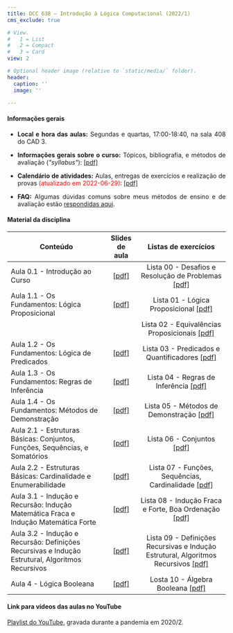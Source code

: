 ```yaml
---
title: DCC 638 – Introdução à Lógica Computacional (2022/1)
cms_exclude: true

# View.
#   1 = List
#   2 = Compact
#   3 = Card
view: 2

# Optional header image (relative to `static/media/` folder).
header:
  caption: ''
  image: ''

---
```


<div style="text-align: justify"> 

#### Informações gerais

- **Local e hora das aulas:** Segundas e quartas, 17:00-18:40, na sala 408 do CAD 3.

- **Informações gerais sobre o curso:** Tópicos, bibliografia, e métodos de avaliação (*"syllabus"*): [[pdf]](https://homepages.dcc.ufmg.br/~msalvim/courses/ilc/Aula0.0_InformacoesGerais%5bstill%5d.pdf)

- **Calendário de atividades:** Aulas, entregas de exercícios e realização de provas <span style="color:red">(atualizado em 2022-06-29)</span>: [[pdf]](https://homepages.dcc.ufmg.br/~msalvim/courses/ilc/ILC-2022-1%20-%20Cronograma%20%5bTZ-TZ1%5d.pdf)

<!-- - <span style="color:red">**Seminários:**</span>
    - <span style="color:red">Instruções:</span> [[pdf]](https://homepages.dcc.ufmg.br/~msalvim/courses/ftc/seminario%5binstrucoes%5d.pdf)
    - <span style="color:red">Grupos, tópicos e datas de apresentação:</span> [[pdf]](https://homepages.dcc.ufmg.br/~msalvim/courses/ftc/seminarios%5bgrupos-topicos%5d.pdf) -->

- **FAQ:** Algumas dúvidas comuns sobre meus métodos de ensino e de avaliação estão [respondidas aqui](../../faqs/teaching-grading/).

#### Material da disciplina

| Conteúdo | Slides de aula | Listas de exercícios |
| --- | :---: | :---: | 
| Aula 0.1 - Introdução ao Curso | [[pdf]](https://homepages.dcc.ufmg.br/~msalvim/courses/ilc/Aula0.1_Introducao%5bstill%5d.pdf) | Lista 00 - Desafios e Resolução de Problemas [[pdf]](https://homepages.dcc.ufmg.br/~msalvim/courses/ilc/Lista00_Desafios-ResolucaoProblemas%5bquestoes%5d.pdf) | 
| Aula 1.1 - Os Fundamentos: Lógica Proposicional | [[pdf]](https://homepages.dcc.ufmg.br/~msalvim/courses/ilc/Aula1.1_LogicaProposicional%5bstill%5d.pdf) | Lista 01 - Lógica Proposicional [[pdf]](https://homepages.dcc.ufmg.br/~msalvim/courses/ilc/Lista01_LogicaProposicional%5bquestoes%5d.pdf) | 
| | | Lista 02 - Equivalências Proposicionais [[pdf]](https://homepages.dcc.ufmg.br/~msalvim/courses/ilc/Lista02_EquivalenciasProposicionais%5bquestoes%5d.pdf) | 
| Aula 1.2 - Os Fundamentos: Lógica de Predicados | [[pdf]](https://homepages.dcc.ufmg.br/~msalvim/courses/ilc/Aula1.2_LogicaDePredicados%5bstill%5d.pdf) | Lista 03 - Predicados e Quantificadores [[pdf]](https://homepages.dcc.ufmg.br/~msalvim/courses/ilc/Lista03_PredicadosQuantificadores%5bquestoes%5d.pdf) | 
| Aula 1.3 - Os Fundamentos: Regras de Inferência | [[pdf]](https://homepages.dcc.ufmg.br/~msalvim/courses/ilc/Aula1.3_RegrasInferencia%5bstill%5d.pdf) | Lista 04 - Regras de Inferência [[pdf]](https://homepages.dcc.ufmg.br/~msalvim/courses/ilc/Lista04_RegrasInferencia%5bquestoes%5d.pdf) | 
| Aula 1.4 - Os Fundamentos: Métodos de Demonstração | [[pdf]](https://homepages.dcc.ufmg.br/~msalvim/courses/ilc/Aula1.4_MetodosDemonstracao%5bstill%5d.pdf) | Lista 05 - Métodos de Demonstração [[pdf]](https://homepages.dcc.ufmg.br/~msalvim/courses/ilc/Lista05_MetodosDemonstracao%5bquestoes%5d.pdf) |
| Aula 2.1 - Estruturas Básicas: Conjuntos, Funções, Sequências, e Somatórios | [[pdf]](https://homepages.dcc.ufmg.br/~msalvim/courses/ilc/Aula2.1_ConjuntosFuncoesSequenciasSomatorios%5bstill%5d.pdf) | Lista 06 - Conjuntos [[pdf]](https://homepages.dcc.ufmg.br/~msalvim/courses/ilc/Lista06_Conjuntos%5bquestoes%5d.pdf) |
| Aula 2.2 - Estruturas Básicas: Cardinalidade e Enumerabilidade | [[pdf]](https://homepages.dcc.ufmg.br/~msalvim/courses/ilc/Aula2.2_CardinalidadeEnumerabilidade%5bstill%5d.pdf) | Lista 07 - Funções, Sequências, Cardinalidade [[pdf]](https://homepages.dcc.ufmg.br/~msalvim/courses/ilc/Lista07_FuncoesSequenciasCardinalidade%5bquestoes%5d.pdf) |
| Aula 3.1 - Indução e Recursão: Indução Matemática Fraca e Indução Matemática Forte | [[pdf]](https://homepages.dcc.ufmg.br/~msalvim/courses/ilc/Aula3.1_InducaoFracaForte%5bstill%5d.pdf) | Lista 08 - Indução Fraca e Forte, Boa Ordenação [[pdf]](https://homepages.dcc.ufmg.br/~msalvim/courses/ilc/Lista08_InducaoFracaForte-BoaOrdenacao%5bquestoes%5d.pdf) |
| Aula 3.2 - Indução e Recursão: Definições Recursivas e Indução Estrutural, Algoritmos Recursivos | [[pdf]](https://homepages.dcc.ufmg.br/~msalvim/courses/ilc/Aula3.2_DefinicoesRecursivasInducaoEstruturalAlgoritmosRecursivos%5bstill%5d.pdf) | Lista 09 - Definições Recursivas e Indução Estrutural, Algoritmos Recursivos [[pdf]](https://homepages.dcc.ufmg.br/~msalvim/courses/ilc/Lista09_DefRecursivasIndEstruturalAlgRecursivos%5bquestoes%5d.pdf) |
| Aula 4 - Lógica Booleana | [[pdf]](https://homepages.dcc.ufmg.br/~msalvim/courses/ilc/Aula4_AlgebraBooleana%5bstill%5d.pdf) | Losta 10 - Álgebra Booleana [[pdf]](https://homepages.dcc.ufmg.br/~msalvim/courses/ilc/Lista10_AlgebraBooleana%5bquestoes%5d.pdf) |

####  Link para vídeos das aulas no YouTube 

 
[Playlist do YouTube](https://www.youtube.com/playlist?list=PLMfK2lhtmT7G52lLlu8C97IQgJhYlZ3lL), gravada durante a pandemia em 2020/2.


</div>